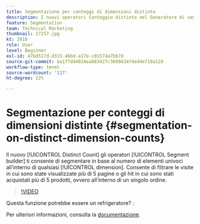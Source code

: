 ```yaml
---
title: Segmentazione per conteggi di dimensioni distinte
description: I nuovi operatori Conteggio distinto nel Generatore di segmenti consentono di segmentare in base al numero di elementi univoci all’interno di qualsiasi dimensione. Filter for visits where more than 5 pages were viewed, or hits where more than 5 products were purchased, i.e. within a single order.
feature: Segmentation
team: Technical Marketing
thumbnail: 27257.jpg
kt: 2918
role: User
level: Beginner
exl-id: 47bd517d-d315-46bd-a17e-c01574a7bb7d
source-git-commit: be1ffd44024ea883427c3099434f4ed4e719a128
workflow-type: tm+mt
source-wordcount: '117'
ht-degree: 22%

---
```


# Segmentazione per conteggi di dimensioni distinte {#segmentation-on-distinct-dimension-counts}

Il nuovo [!UICONTROL Distinct Count] gli operatori [!UICONTROL Segment builder] ti consente di segmentare in base al numero di elementi univoci all’interno di qualsiasi [!UICONTROL dimension]. Consente di filtrare le visite in cui sono state visualizzate più di 5 pagine o gli hit in cui sono stati acquistati più di 5 prodotti, ovvero all’interno di un singolo ordine.

>[!VIDEO](https://video.tv.adobe.com/v/27257/?quality=9)

Questa funzione potrebbe essere un refrigeratore? :

Per ulteriori informazioni, consulta la [documentazione](https://experienceleague.adobe.com/docs/analytics/components/segmentation/segment-reference/seg-operators.html?lang=it).
